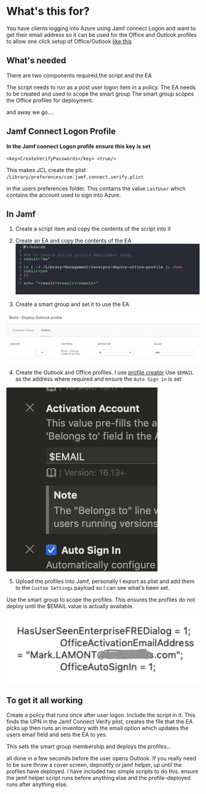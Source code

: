 # What's this for? #

You have clients logging into Azure using Jamf connect Logon and want to get 
their email address so it can be used for the Office and Outlook profiles to allow
one click setup of Office/Outlook [like this](https://www.jamf.com/blog/help-users-activate-microsoft-office-365-and-configure-outlook-in-one-click/)

## What's needed ##
There are two components required,the script and the EA

The script needs to run as a post user logon item in a policy.
The EA needs to be created and used to scope the smart group
The smart group scopes the Office profiles for deployment.

and away we go....

## Jamf Connect Logon Profile ##

**In the Jamf connect Logon profile ensure this key is set**

`<key>CreateVerifyPasswords</key>
			<true/>`
			
This makes JCL create the plist 
`/Library/preferences/com.jamf.connect.verify.plist`

in the users preferences folder.
This contains the value `LastUser` which contains the account used to sign into Azure.

## In Jamf ##
1. Create a script item and copy the contents of the script into it

2. Create an EA and copy the contents of the EA
![ EA ](https://github.com/PhantomPhixer/Jamfconnect-to-Office-/blob/master/images/EA.png)

3. Create a smart group and set it to use the EA

![SG](https://github.com/PhantomPhixer/Jamfconnect-to-Office-/blob/master/images/SG.png)

4. Create the Outlook and Office profiles. I use [profile creator](https://github.com/ProfileCreator/ProfileCreator)
Use `$EMAIL` as the address where required and ensure the `Auto Sign in` is set

![ Profile ](https://github.com/PhantomPhixer/Jamfconnect-to-Office-/blob/master/images/Profile.png)

5. Upload the profiles into Jamf, personally I export as plist and add them to the `Custom Settings` payload so I can see what's been set.

Use the smart group to scope the profiles. This ensures the profiles do not deploy until the $EMAIL
value is actually available.

![ Deployed ](https://github.com/PhantomPhixer/Jamfconnect-to-Office-/blob/master/images/deployedprofile.png)

## To get it all working ##

Create a policy that runs once after user logon. Include the script in it.
This finds the UPN in the Jamf Connect Verify plist, creates the file that the EA picks up then runs an inventory with the email option which updates the users email field and sets the EA to yes.

This sets the smart group membership and deploys the profiles...

all done in a few seconds before the user opens Outlook.
If you really need to be sure throw a cover screen, depnotify or jamf helper, up until the profiles have deployed.
I have included two simple scripts to do this. ensure the jamf helper script runs before anything else and the profile-deployed runs after anything else.
